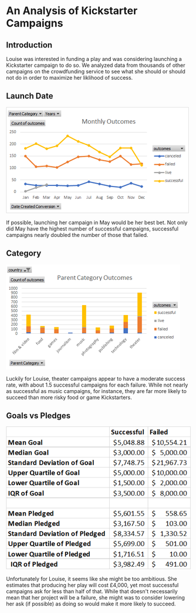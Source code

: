 # An Analysis of Kickstarter Campaigns

## Introduction

Louise was interested in funding a play and was considering launching a Kickstarter campaign to do so.  We analyzed data from thousands of other campaigns on the crowdfunding service to see what she should or should not do in order to maximize her liklihood of success.

## Launch Date

![monthly outcomes](https://github.com/Jeffstr00/kickstarter-analysis/blob/main/MonthlyOutcomes.png)

If possible, launching her campaign in May would be her best bet.  Not only did May have the highest number of successful campaigns, successful campaigns nearly doubled the number of those that failed.

## Category

![categories](https://github.com/Jeffstr00/kickstarter-analysis/blob/main/ParentCategoryOutcomes.png)

Luckily for Louise, theater campaigns appear to have a moderate success rate, with about 1.5 successful campaigns for each failure.  While not nearly as successful as music campaigns, for instance, they are far more likely to succeed than more risky food or game Kickstarters.

## Goals vs Pledges

![goalspledges](https://github.com/Jeffstr00/kickstarter-analysis/blob/main/GoalsPledges.png)

Unfortunately for Louise, it seems like she might be too ambitious.  She estimates that producing her play will cost £4,000, yet most successful campaigns ask for less than half of that.  While that doesn't necessarily mean that her project will be a failure, she might was to consider lowering her ask (if possible) as doing so would make it more likely to succeed.
